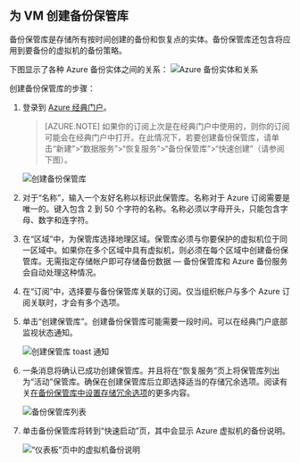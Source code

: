 ## 为 VM 创建备份保管库

备份保管库是存储所有按时间创建的备份和恢复点的实体。备份保管库还包含将应用到要备份的虚拟机的备份策略。

下图显示了各种 Azure 备份实体之间的关系：
![Azure 备份实体和关系](./media/backup-create-vault-for-vms/vault-policy-vm.png)

创建备份保管库的步骤：

1. 登录到 [Azure 经典门户](http://manage.windowsazure.cn/)。

    >[AZURE.NOTE] 如果你的订阅上次是在经典门户中使用的，则你的订阅可能会在经典门户中打开。在此情况下，若要创建备份保管库，请单击“新建”>“数据服务”>“恢复服务”>“备份保管库”>“快速创建”（请参阅下图）。

    ![创建备份保管库](./media/backup-create-vault-for-vms/backup_vaultcreate.png)

3. 对于“名称”，输入一个友好名称以标识此保管库。名称对于 Azure 订阅需要是唯一的。键入包含 2 到 50 个字符的名称。名称必须以字母开头，只能包含字母、数字和连字符。

4. 在“区域”中，为保管库选择地理区域。保管库必须与你要保护的虚拟机位于同一区域中。如果你在多个区域中具有虚拟机，则必须在每个区域中创建备份保管库。无需指定存储帐户即可存储备份数据 — 备份保管库和 Azure 备份服务会自动处理这种情况。

5. 在“订阅”中，选择要与备份保管库关联的订阅。仅当组织帐户与多个 Azure 订阅关联时，才会有多个选项。

5. 单击“创建保管库”。创建备份保管库可能需要一段时间。可以在经典门户底部监视状态通知。

    ![创建保管库 toast 通知](./media/backup-create-vault-for-vms/creating-vault.png)

6. 一条消息将确认已成功创建保管库。并且将在“恢复服务”页上将保管库列出为“活动”保管库。确保在创建保管库后立即选择适当的存储冗余选项。阅读有关[在备份保管库中设置存储冗余选项](backup-configure-vault.md#azure-backup---storage-redundancy-options)的更多内容。

    ![备份保管库列表](./media/backup-create-vault-for-vms/backup_vaultslist.png)

7. 单击备份保管库将转到“快速启动”页，其中会显示 Azure 虚拟机的备份说明。

    ![“仪表板”页中的虚拟机备份说明](./media/backup-create-vault-for-vms/vmbackup-instructions.png)

<!---HONumber=Mooncake_0530_2016-->